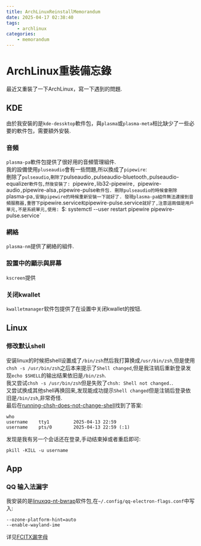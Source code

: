 ```yaml
---
title: ArchLinuxReinstallMemorandum
date: 2025-04-17 02:38:40
tags:
    - archlinux
categories:
    - memorandum
---
```

# ArchLinux重裝備忘錄
最近又重裝了一下ArchLinux，寫一下遇到的問題.
## KDE
由於我安裝的是`kde-dessktop`軟件包，與`plasma`或`plasma-meta`相比缺少了一些必要的軟件包，需要額外安裝.
### 音頻
`plasma-pa`軟件包提供了很好用的音頻管理組件.  
我的設備使用`pluseaudio`會有一些問題,所以換成了`pipewire`:  
刪除了`pulseaudio`,`刪除了`pulseaudio`,`pulseaudio-bluetooth`,`pulseaudio-equalizer`軟件包,然後安裝了: `pipewire`,`lib32-pipewire`, `pipewire-audio`,`pipewire-alsa`,`pipewire-pulse`軟件包.
刪除pulseaudio的時候會刪除`plasma-pa`,安裝pipewire的時候重新安裝一下就好了.
發現plasma-pa組件無法連接到音頻服務器,重啓下`pipewire.service`和`pipewire-pulse.service`就好了,注意這兩個是用戶單元,不是系統單元,使用:
`$: systemctl --user restart  pipewire pipewire-pulse.service`
### 網絡
`plasma-nm`提供了網絡的組件.
### 設置中的顯示與屏幕
`kscreen`提供
### 关闭kwallet
`kwalletmanager`软件包提供了在设置中关闭kwallet的按钮.
## Linux
### 修改默认shell
安装linux的时候把shell设置成了`/bin/zsh`然后我打算换成`/usr/bin/zsh`,但是使用`chsh -s /usr/bin/zsh`之后本来提示了`Shell changed`,但是我注销后重新登录发现`echo $SHELL`的输出结果依旧是`/bin/zsh`.  
我又尝试`chsh -s /usr/bin/zsh`但是失败了`chsh: Shell not changed.`.  
又尝试换成其他shell再换回来,发现能成功提示`Shell changed`但是注销后登录依旧是`/bin/zsh`,非常奇怪.  
最后在[running-chsh-does-not-change-shell](https://unix.stackexchange.com/questions/39881/running-chsh-does-not-change-shell)找到了答案:  
``` shell
who        
username    tty1         2025-04-13 22:59
username    pts/0        2025-04-13 22:59 (:1)
```
发现是我有另一个会话还在登录,手动结束掉或者重启即可:
```
pkill -KILL -u username
```
## App
### QQ 输入法漏字
我安装的是[linuxqq-nt-bwrap](https://aur.archlinux.org/packages/linuxqq-nt-bwrap)软件包,在`~/.config/qq-electron-flags.conf`中写入:
```
--ozone-platform-hint=auto
--enable-wayland-ime
```
详见[FCITX漏字母](https://bbs.archlinuxcn.org/viewtopic.php?id=14870)
